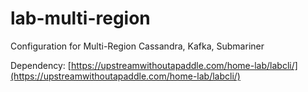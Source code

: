 # lab-multi-region
Configuration for Multi-Region Cassandra, Kafka, Submariner

Dependency: [https://upstreamwithoutapaddle.com/home-lab/labcli/](https://upstreamwithoutapaddle.com/home-lab/labcli/)
